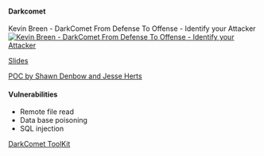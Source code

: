 #### Darkcomet

Kevin Breen - DarkComet From Defense To Offense - Identify your Attacker
[![Kevin Breen - DarkComet From Defense To Offense - Identify your Attacker](http://img.youtube.com/vi/tRM6HrW7BAc/0.jpg)](https://youtu.be/tRM6HrW7BAc "Video Title")

[Slides](https://techanarchy.net/?attachment_id=836)

[POC by Shawn Denbow and Jesse Herts](http://www.matasano.com/research/PEST-CONTROL.pdf)

#### Vulnerabilities

* Remote file read
* Data base poisoning
* SQL injection

[DarkComet ToolKit](https://github.com/kevthehermit/dc-toolkit)
